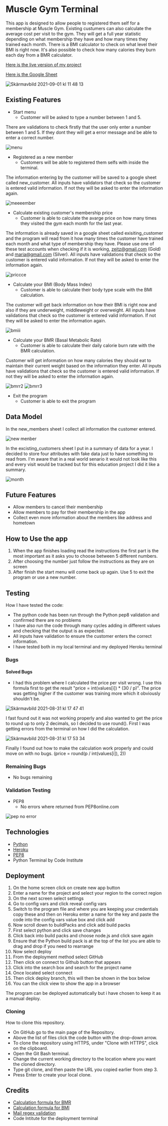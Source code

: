 # Muscle Gym Terminal

This app is designed to allow people to registered them self for a membership at Muscle Gym. Existing custumers can also calculate the average cost per visit to the gym. They will get a full year statistic depending on what membership they have and how many times they trained each month. There is a BMI calculator to check on what level their BMI is right now. It's also possible to check how many calories they burn each day from a BMR calculator.

[Here is the live version of my project](https://muscle-gym.herokuapp.com/)

[Here is the Google Sheet](https://docs.google.com/spreadsheets/d/1jjdcsYbypGQb7LZ-UuAfCqHO--gd7cCnGHkTBQu8WaA/edit#gid=0)

![Skärmavbild 2021-09-01 kl  11 48 13](https://user-images.githubusercontent.com/85236391/131650534-91c03e9e-d9e9-4ab4-9b1e-9ec23c2fe110.png)

## Existing Features

* Start menu
  * Customer will be asked to type a number between 1 and 5.

There are validations to check firstly that the user only enter a number between 1 and 5.
If they dont they will get a error message and be able to enter a correct number.

![menu](https://user-images.githubusercontent.com/85236391/131645665-999a06b0-9da1-4c8f-aaf8-276dfe510ed5.png)

* Registered as a new member
  * Customers will be able to registered them selfs with inside the terminal.

The information entering by the customer will be saved to a google sheet called new_customer.
All inputs have validators that check so the customer is entered valid information. If not they will be asked to enter the information again.

![meeeember](https://user-images.githubusercontent.com/85236391/131723622-637a72f4-8d39-426c-a58e-796f93df465e.png)

* Calculate existing customer's membership price
  * Customer is able to calculate the avarge price on how many times they visited the gym each month for the last year.

The information is already saved in a google sheet called exisiting_customer and the program will read from it how many times the customer have trained each month and what type of membership they have. Please use one of these test accounts when checking if it is working, zeitz@gmail.com (Gold) and maria@gmail.com (Silver).
All inputs have validations that check so the customer is entered valid information. If not they will be asked to enter the information again.

![priccce](https://user-images.githubusercontent.com/85236391/131723639-1f487e98-7cba-47dc-957a-edf3ddb7c233.png)

* Calculate your BMI (Body Mass Index)
  * Customer is able to calculate their body type scale with the BMI calculation.

The customer will get back information on how their BMI is right now and also if they are underweight, middleweight or overweight.
All inputs have validations that check so the customer is entered valid information. If not they will be asked to enter the information again.

![bmiii](https://user-images.githubusercontent.com/85236391/131723655-a39a4faa-081e-4dbc-bd8c-3b152cb03d08.png)

* Calculate your BMR (Basal Metabolic Rate)
  * Customer is able to calculate their daily calorie burn rate with the BMR calculation.

Customer will get information on how many calories they should eat to maintain their current weight based on the information they enter.
All inputs have validations that check so the customer is entered valid information. If not they will be asked to enter the information again.

![bmrr2](https://user-images.githubusercontent.com/85236391/131723669-9738e9d8-e02d-45df-a233-e79a9aa109cc.png)
![bmrr3](https://user-images.githubusercontent.com/85236391/131723677-b594d66d-8c51-4bd2-b197-adedb3ee280d.png)

* Exit the program
  * Customer is able to exit the program

## Data Model
In the new_members sheet I collect all information the customer entered.

![new menber](https://user-images.githubusercontent.com/85236391/131714986-d5fc3948-b75e-4356-b705-0167dc479fad.png)

In the excisting_customers sheet I put in a summary of data for a year. I decided to store four attributes with fake data just to have something to read from.
I'm aware that in a real world senario it would not look like this and every visit would be tracked but for this education project I did it like a summary.

![month](https://user-images.githubusercontent.com/85236391/131715007-34dca87f-ae39-4718-8ef7-c272dd36a388.png)

## Future Features
* Allow members to cancel their membership
* Allow members to pay for their membership in the app
* Collect even more information about the members like address and hometown

## How to Use the app
1. When the app finishes loading read the instructions the first part is the most important as it asks you to choose between 5 different numbers.
2. After choosing the number just follow the instructions as they are on screen
3. After finish the start menu will come back up again. Use 5 to exit the program or use a new number.

## Testing
How I have tested the code:

* The python code has been run through the Python pep8 validation and confirmed there are no problems
* I have also run the code through many cycles adding in different values and checking that the output is as expected.
* All inputs have validation to ensure the customer enters the correct information.
* I have tested both in my local terminal and my deployed Heroku terminal

### Bugs

#### Solved Bugs
* I had this problem where I calculated the price per visit wrong. I use this formula first to get the result "price = int(values[i]) * (30 / p)".
The price was getting higher if the customer was training more which it obviously shouldn't be.

![Skärmavbild 2021-08-31 kl  17 47 41](https://user-images.githubusercontent.com/85236391/131539117-3ee75343-e78e-4655-9475-e95898c98103.png)

I fast found out it was not working properly and also wanted to get the price to round up to only 2 decimals, so I decided to use round().
First I was getting errors from the terminal on how I did the calculation.

![Skärmavbild 2021-08-31 kl  17 53 34](https://user-images.githubusercontent.com/85236391/131539688-9f5f0c75-629e-481e-8bc3-f30b34e3ea70.png)

Finally I found out how to make the calculation work properly and could move on with no bugs. (price = round(p / int(values[i]), 2))

### Remaining Bugs
* No bugs remaining

### Validation Testing
* PEP8
  * No errors where returned from PEP8online.com

![pep no error](https://user-images.githubusercontent.com/85236391/131722822-d0238811-8835-41ab-8199-d4dbead2cffc.png)

## Technologies
* [Python](https://en.wikipedia.org/wiki/Python_(programming_language))
* [Heroku](https://en.wikipedia.org/wiki/Heroku)
* [PEP8](http://pep8online.com/)
* Python Terminal by Code Institute

## Deployment
1. On the home screen click on create new app button
2. Enter a name for the project and select your region to the correct region
3. On the next screen select settings
4. Go to config vars and click reveal config vars
5. Switch to the program file and where you are keeping your credentials copy these and then on Heroku enter a name for the key and paste the code into the config vars value box and click add
6. Now scroll down to buildPacks and click add build packs
7. First select python and click save changes
8. Click back into build packs and choose node.js and click save again
9. Ensure that the Python build pack is at the top of the list you are able to drag and drop if you need to rearrange
10. Now select deploy
11. From the deployment method select GitHub
12. Then click on connect to Github button that appears
13. Click into the search box and search for the project name
14. Once located select connect
15. Then click deploy branch, this will then be shown in the box below
16. You can the click view to show the app in a browser

The program can be deployed automatically but i have chosen to keep it as a manual deploy.

### Cloning
How to clone this repository.

* On GitHub go to the main page of the Repository.
* Above the list of files click the code button with the drop-down arrow.
* To clone the repository using HTTPS, under "Clone with HTTPS", click on the clipboard.
* Open the Git Bash terminal.
* Change the current working directory to the location where you want the cloned directory.
* Type git clone, and then paste the URL you copied earlier from step 3.
* Press Enter to create your local clone.

## Credits
* [Calculation formula for BMR](https://www.thecalculatorsite.com/health/bmr-calculator.php)
* [Calculation formula for BMI](https://www.thecalculatorsite.com/health/bmicalculator.php)
* [Mail regex validation](https://www.youtube.com/watch?v=prpqNAsxsfw)
* Code Intitute for the deployment terminal
